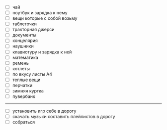 - [ ] чай
- [ ] ноутбук и зарядка к нему
- [ ] вещи которые с собой возьму
- [ ] таблеточки
- [ ] тракторная джерси
- [ ] документы
- [ ] концелярия
- [ ] наушники
- [ ] клавиотуру и зарядка к ней
- [ ] математика
- [ ] ремень
- [ ] котлеты
- [ ] по вкусу листы А4
- [ ] теплые вещи
- [ ] перчатки
- [ ] зимняя куртка
- [ ] пувербанк
---
- [ ] установить игр себе в дорогу
- [ ] скачать музыки составить плейлистов в дорогу
- [ ] собраться 
